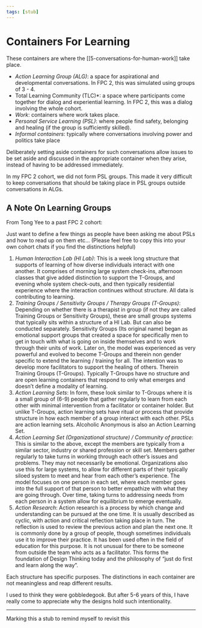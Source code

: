 ```yaml
---
tags: [stub]
---
```


# Containers For Learning

These containers are where the [[5-conversations-for-human-work]] take place.

* *Action Learning Group (ALG)*: a space for aspirational and developmental conversations. In FPC 2, this was simulated using groups of 3 - 4.
* Total Learning Community (TLC)*: a space where participants come together for dialog and experiential learning. In FPC 2, this was a dialog involving the whole cohort.
* *Work*: containers where work takes place.
* *Personal Service Learning (PSL)*: where people find safety, belonging and healing (if the group is sufficiently skilled).
* *Informal containers*: typically where conversations involving power and politics take place

Deliberately setting aside containers for such conversations allow issues to be set aside and discussed in the appropriate container when they arise, instead of having to be addressed immediately.

In my FPC 2 cohort, we did not form PSL groups. This made it very difficult to keep conversations that should be taking place in PSL groups outside conversations in ALGs.

## A Note On Learning Groups

From Tong Yee to a past FPC 2 cohort:

Just want to define a few things as people have been asking me about PSLs and how to read up on them etc...
(Please feel free to copy this into your own cohort chats if you find the distinctions helpful)

1. *Human Interaction Lab (HI Lab)*: This is a week long structure that supports of learning of how diverse individuals interact with one another. It comprises of morning large system check-ins, afternoon classes that give added distinction to support the T-Groups, and evening whole system check-outs, and then typically residential experience where the interaction continues without structure. All data is contributing to learning.
2. *Training Groups / Sensitivity Groups / Therapy Groups (T-Groups)*: Depending on whether there is a therapist in group (if not they are called Training Groups or Sensitivity Groups), these are small groups systems that typically sits within a structure of a HI Lab. But can also be conducted separately. Sensitivity Groups (Its original name) began as emotional support groups that created a space for specifically men to get in touch with what is going on inside themselves and to work through their units of work. Later on, the model was experienced as very powerful and evolved to become T-Groups and therein non gender specific to extend the learning / training for all. The intention was to develop more facilitators to support the healing of others. Therein Training Groups (T-Groups). Typically T-Groups have no structure and are open learning containers that respond to only what emerges and doesn’t define a modality of learning.
3. *Action Learning Sets*: In form, these look similar to T-Groups where it is a small group of (6-9) people that gather regularly to learn from each other with minimal intervention from a facilitator or container holder. But unlike T-Groups, action learning sets have ritual or process that provide structure in how each member of a group interact with each other. PSLs are action learning sets. Alcoholic Anonymous is also an Action Learning Set.
4. *Action Learning Set (Organizational structure) / Community of practice*: This is similar to the above, except the members are typically from a similar sector, industry or shared profession or skill set. Members gather regularly to take turns in working through each other’s issues and problems. They may not necessarily be emotional. Organizations also use this for large systems, to allow for different parts of their typically siloed system to meet and hear from each other’s experience. The model focuses on one person in each set, where each member goes into the full support of that person to better empathize with what they are going through. Over time, taking turns to addressing needs from each person in a system allow for equilibrium to emerge eventually.
5. *Action Research*: Action research is a process by which change and understanding can be pursued at the one time.  It is usually described as cyclic, with action and critical reflection taking place in turn.  The reflection is used to review the previous action and plan the next one. It is commonly done by a group of people, though sometimes individuals use it to improve their practice.  It has been used often in the field of education for this purpose.  It is not unusual for there to be someone from outside the team who acts as a facilitator. This forms the foundation of Design Thinking today and the philosophy of “just do first and learn along the way”.

Each structure has specific purposes. The distinctions in each container are not meaningless and reap different results.

I used to think they were gobbledegook. But after 5-6 years of this, I have really come to appreciate why the designs hold such intentionality.

---

Marking this a stub to remind myself to revisit this
